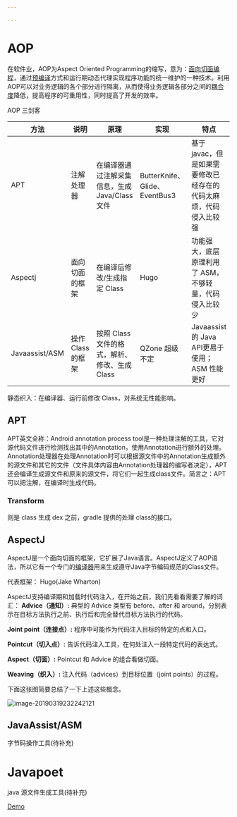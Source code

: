 ```yaml
---

---
```


# AOP

在软件业，AOP为Aspect Oriented Programming的缩写，意为：[面向切面编程](https://baike.baidu.com/item/%E9%9D%A2%E5%90%91%E5%88%87%E9%9D%A2%E7%BC%96%E7%A8%8B/6016335)，通过[预编译](https://baike.baidu.com/item/%E9%A2%84%E7%BC%96%E8%AF%91/3191547)方式和运行期动态代理实现程序功能的统一维护的一种技术。利用AOP可以对业务逻辑的各个部分进行隔离，从而使得业务逻辑各部分之间的[耦合度](https://baike.baidu.com/item/%E8%80%A6%E5%90%88%E5%BA%A6/2603938)降低，提高程序的可重用性，同时提高了开发的效率。

AOP 三剑客

| 方法           | 说明              | 原理                                           | 实现                          | 特点                                                         |
| -------------- | ----------------- | ---------------------------------------------- | ----------------------------- | ------------------------------------------------------------ |
| APT            | 注解处理器        | 在编译器通过注解采集信息，生成 Java/Class 文件 | ButterKnife、Glide、EventBus3 | 基于 javac，但是如果需要修改已经存在的代码太麻烦，代码侵入比较强 |
| Aspectj        | 面向切面的框架    | 在编译后修改/生成指定 Class                    | Hugo                          | 功能强大，底层原理利用了 ASM，不够轻量，代码侵入比较少       |
| Javaassist/ASM | 操作 Class 的框架 | 按照 Class文件的格式，解析、修改、生成 Class   | QZone 超级不定                | Javaassist 的 Java API更易于使用；ASM 性能更好               |

静态织入：在编译器、运行前修改 Class，对系统无性能影响。

## APT

APT英文全称：Android annotation process tool是一种处理注解的工具，它对源代码文件进行检测找出其中的Annotation，使用Annotation进行额外的处理。
Annotation处理器在处理Annotation时可以根据源文件中的Annotation生成额外的源文件和其它的文件（文件具体内容由Annotation处理器的编写者决定），APT还会编译生成源文件和原来的源文件，将它们一起生成class文件。简言之：APT可以把注解，在编译时生成代码。

### Transform 

则是 class 生成 dex 之前，gradle 提供的处理 class的接口。

## AspectJ

AspectJ是一个面向切面的框架，它扩展了Java语言。AspectJ定义了AOP语法，所以它有一个专门的[编译器](https://baike.baidu.com/item/%E7%BC%96%E8%AF%91%E5%99%A8/8853067)用来生成遵守Java字节编码规范的Class文件。

代表框架： Hugo(Jake Wharton)

AspectJ支持编译期和加载时代码注入，在开始之前，我们先看看需要了解的词汇：
 **Advice（通知）:** 典型的 Advice 类型有 before、after 和 around，分别表示在目标方法执行之前、执行后和完全替代目标方法执行的代码。

**Joint point（连接点）:** 程序中可能作为代码注入目标的特定的点和入口。

**Pointcut（切入点）:** 告诉代码注入工具，在何处注入一段特定代码的表达式。

**Aspect（切面）:** Pointcut 和 Advice 的组合看做切面。

**Weaving（织入）:** 注入代码（advices）到目标位置（joint points）的过程。

下面这张图简要总结了一下上述这些概念。

![image-20190319232242121](https://ws3.sinaimg.cn/large/006tKfTcly1g18irb9tvxj313e0os40f.jpg)



## JavaAssist/ASM

字节码操作工具(待补充)

# Javapoet

java 源文件生成工具(待补充)

[Demo](https://github.com/charliecha/AopDemo)

